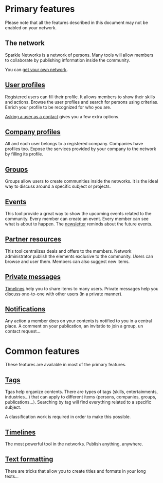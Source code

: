 Primary features 
=======================================

Please note that all the features described in this document may not be enabled on your network.

The network
----------------------

Sparkle Networks is a network of persons. Many tools will allow members to collaborate by publishing information inside the community.

You can [get your own network](../GetYourNetwork.en.md). 


[User profiles](Users.en.md)
----------------------

Registered users can fill their profile. It allows members to show their skills and actions. Browse the user profiles and search for persons using criterias. Enrich your profile to be recognized for who you are.

[Asking a user as a contact](../Features/UserContacts.fr.md) gives you a few extra options. 


[Company profiles](Companies.en.md)
----------------------

All and each user belongs to a registered company. Companies have profiles too. Expose the services provided by your company to the network by filling its profile.


[Groups](Groups.en.md)
----------------------

Groups allow users to create communities inside the networks. It is the ideal way to discuss around a specific subject or projects.


[Events](Events.en.md)
----------------------

This tool provide a great way to show the upcoming events related to the community. Every member can create an event. Every member can see what is about to happen. The [newsletter](Newsletter.en.md) reminds about the future events.


[Partner resources](PartnerResources.en.md)
----------------------

This tool centralizes deals and offers to the members. Network administrator publish the elements exclusive to the community. Users can browse and user them. Members can also suggest new items. 


[Private messages](Messages.en.md)
----------------------

[Timelines](Timelines.en.md) help you to share items to many users. Private messages help you discuss one-to-one with other users (in a private manner).


[Notifications](Notifications.en.md)
----------------------

Any action a member does on your contents is notified to you in a central place. A comment on your publication, an invitatio to join a group, un contact request...


Common features 
=======================================

These features are available in most of the primary features. 

[Tags](Tags.en.md)
----------------------

Tgas help organize contents. There are types of tags (skills, entertainments, industries...) that can apply to different items (persons, companies, groups, publications...). Searching by tag will find everything related to a specific subject.

A classification work is required in order to make this possible. 


[Timelines](Timelines.en.md)
----------------------

The most powerful tool in the networks. Publish anything, anywhere. 


[Text formatting](TextFormat.en.md)
----------------------

There are tricks that allow you to create titles and formats in your long texts...

